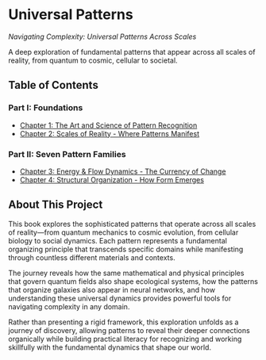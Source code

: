 # Universal Patterns

*Navigating Complexity: Universal Patterns Across Scales*

A deep exploration of fundamental patterns that appear across all scales of reality, from quantum to cosmic, cellular to societal.

## Table of Contents

### Part I: Foundations
- [Chapter 1: The Art and Science of Pattern Recognition](chapter-01-pattern-recognition.md)
- [Chapter 2: Scales of Reality - Where Patterns Manifest](chapter-02-scales-of-reality.md)

### Part II: Seven Pattern Families  
- [Chapter 3: Energy & Flow Dynamics - The Currency of Change](chapter-03-energy-flow-dynamics.md)
- [Chapter 4: Structural Organization - How Form Emerges](chapter-04-structural-organization.md)

## About This Project

This book explores the sophisticated patterns that operate across all scales of reality—from quantum mechanics to cosmic evolution, from cellular biology to social dynamics. Each pattern represents a fundamental organizing principle that transcends specific domains while manifesting through countless different materials and contexts.

The journey reveals how the same mathematical and physical principles that govern quantum fields also shape ecological systems, how the patterns that organize galaxies also appear in neural networks, and how understanding these universal dynamics provides powerful tools for navigating complexity in any domain.

Rather than presenting a rigid framework, this exploration unfolds as a journey of discovery, allowing patterns to reveal their deeper connections organically while building practical literacy for recognizing and working skillfully with the fundamental dynamics that shape our world.

